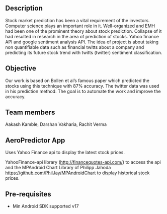Description
--------------

Stock market prediction has been a vital requirement of the investors. Computer science plays an important role in it. Well-organized and EMH had been one of the prominent theory about stock prediction. Collapse of it had resulted in research in the area of prediction of stocks. Yahoo finance API and google sentiment analysis API. The idea of project is about taking non quantifiable data such as financial twitts about a company and predicting its future stock trend with twitts (twitter) sentiment classification.

Objective
-----------

Our work is based on Bollen et al’s famous paper which predicted the stocks using this technique with 87% accuracy. The twitter data was used in his prediction method. The goal is to automate the work and improve the accuracy.

Team members
-------------

Aakash Kamble, Darshan Vakharia, Rachit Verma

AeroPredictor App
------------------

Uses Yahoo Finance api to display the latest stock prices.

YahooFinance-api library (http://financequotes-api.com/) to 
access the api and the MPAndroid Chart Library of Philipp Jahoda https://github.com/PhilJay/MPAndroidChart to display historical stock prices.

Pre-requisites
--------------

- Min Android SDK supported v17
